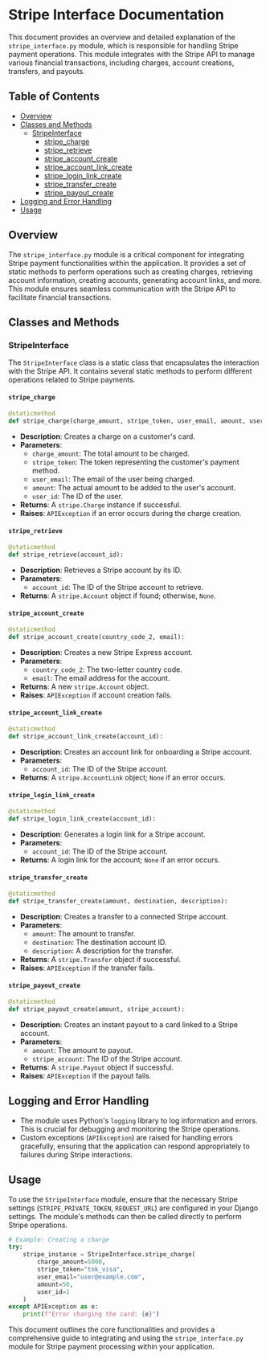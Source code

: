 # Stripe Interface Documentation

This document provides an overview and detailed explanation of the `stripe_interface.py` module, which is responsible for handling Stripe payment operations. This module integrates with the Stripe API to manage various financial transactions, including charges, account creations, transfers, and payouts.

## Table of Contents
- [Overview](#overview)
- [Classes and Methods](#classes-and-methods)
  - [StripeInterface](#stripeinterface)
    - [stripe_charge](#stripe_charge)
    - [stripe_retrieve](#stripe_retrieve)
    - [stripe_account_create](#stripe_account_create)
    - [stripe_account_link_create](#stripe_account_link_create)
    - [stripe_login_link_create](#stripe_login_link_create)
    - [stripe_transfer_create](#stripe_transfer_create)
    - [stripe_payout_create](#stripe_payout_create)
- [Logging and Error Handling](#logging-and-error-handling)
- [Usage](#usage)

## Overview

The `stripe_interface.py` module is a critical component for integrating Stripe payment functionalities within the application. It provides a set of static methods to perform operations such as creating charges, retrieving account information, creating accounts, generating account links, and more. This module ensures seamless communication with the Stripe API to facilitate financial transactions.

## Classes and Methods

### StripeInterface

The `StripeInterface` class is a static class that encapsulates the interaction with the Stripe API. It contains several static methods to perform different operations related to Stripe payments.

#### `stripe_charge`

```python
@staticmethod
def stripe_charge(charge_amount, stripe_token, user_email, amount, user_id):
```

- **Description**: Creates a charge on a customer's card.
- **Parameters**:
  - `charge_amount`: The total amount to be charged.
  - `stripe_token`: The token representing the customer's payment method.
  - `user_email`: The email of the user being charged.
  - `amount`: The actual amount to be added to the user's account.
  - `user_id`: The ID of the user.
- **Returns**: A `stripe.Charge` instance if successful.
- **Raises**: `APIException` if an error occurs during the charge creation.

#### `stripe_retrieve`

```python
@staticmethod
def stripe_retrieve(account_id):
```

- **Description**: Retrieves a Stripe account by its ID.
- **Parameters**:
  - `account_id`: The ID of the Stripe account to retrieve.
- **Returns**: A `stripe.Account` object if found; otherwise, `None`.

#### `stripe_account_create`

```python
@staticmethod
def stripe_account_create(country_code_2, email):
```

- **Description**: Creates a new Stripe Express account.
- **Parameters**:
  - `country_code_2`: The two-letter country code.
  - `email`: The email address for the account.
- **Returns**: A new `stripe.Account` object.
- **Raises**: `APIException` if account creation fails.

#### `stripe_account_link_create`

```python
@staticmethod
def stripe_account_link_create(account_id):
```

- **Description**: Creates an account link for onboarding a Stripe account.
- **Parameters**:
  - `account_id`: The ID of the Stripe account.
- **Returns**: A `stripe.AccountLink` object; `None` if an error occurs.

#### `stripe_login_link_create`

```python
@staticmethod
def stripe_login_link_create(account_id):
```

- **Description**: Generates a login link for a Stripe account.
- **Parameters**:
  - `account_id`: The ID of the Stripe account.
- **Returns**: A login link for the account; `None` if an error occurs.

#### `stripe_transfer_create`

```python
@staticmethod
def stripe_transfer_create(amount, destination, description):
```

- **Description**: Creates a transfer to a connected Stripe account.
- **Parameters**:
  - `amount`: The amount to transfer.
  - `destination`: The destination account ID.
  - `description`: A description for the transfer.
- **Returns**: A `stripe.Transfer` object if successful.
- **Raises**: `APIException` if the transfer fails.

#### `stripe_payout_create`

```python
@staticmethod
def stripe_payout_create(amount, stripe_account):
```

- **Description**: Creates an instant payout to a card linked to a Stripe account.
- **Parameters**:
  - `amount`: The amount to payout.
  - `stripe_account`: The ID of the Stripe account.
- **Returns**: A `stripe.Payout` object if successful.
- **Raises**: `APIException` if the payout fails.

## Logging and Error Handling

- The module uses Python's `logging` library to log information and errors. This is crucial for debugging and monitoring the Stripe operations.
- Custom exceptions (`APIException`) are raised for handling errors gracefully, ensuring that the application can respond appropriately to failures during Stripe interactions.

## Usage

To use the `StripeInterface` module, ensure that the necessary Stripe settings (`STRIPE_PRIVATE_TOKEN`, `REQUEST_URL`) are configured in your Django settings. The module's methods can then be called directly to perform Stripe operations.

```python
# Example: Creating a charge
try:
    stripe_instance = StripeInterface.stripe_charge(
        charge_amount=5000,
        stripe_token="tok_visa",
        user_email="user@example.com",
        amount=50,
        user_id=1
    )
except APIException as e:
    print(f"Error charging the card: {e}")
```

This document outlines the core functionalities and provides a comprehensive guide to integrating and using the `stripe_interface.py` module for Stripe payment processing within your application.